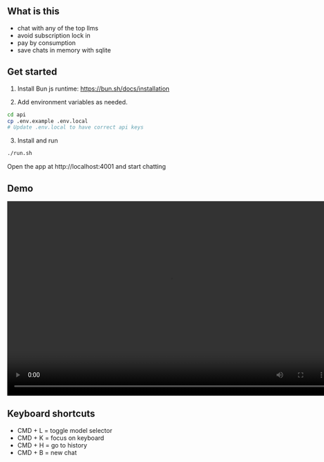 ## What is this

- chat with any of the top llms
- avoid subscription lock in
- pay by consumption
- save chats in memory with sqlite

## Get started

1. Install Bun js runtime: https://bun.sh/docs/installation

2. Add environment variables as needed.

```bash
cd api
cp .env.example .env.local
# Update .env.local to have correct api keys
```

3. Install and run

```bash
./run.sh
```

Open the app at http://localhost:4001 and start chatting

## Demo

<video width="750" height="450" controls>
  <source src="./demo.mp4" type="video/mp4" />
  Your browser does not support the video tag.
</video>

## Keyboard shortcuts

- CMD + L = toggle model selector
- CMD + K = focus on keyboard
- CMD + H = go to history
- CMD + B = new chat
